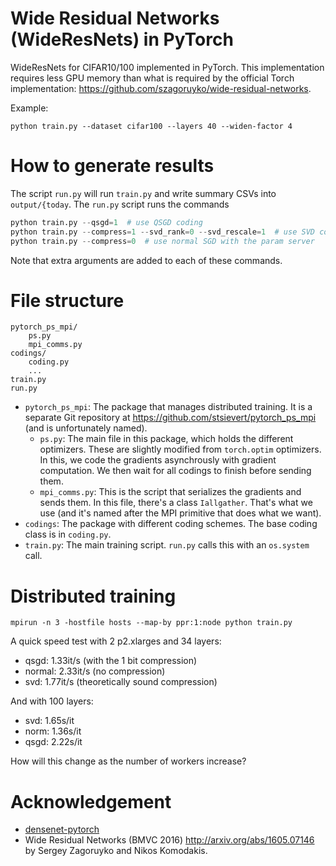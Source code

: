 # Wide Residual Networks (WideResNets) in PyTorch
WideResNets for CIFAR10/100 implemented in PyTorch. This implementation requires less GPU memory than what is required by the official Torch implementation: https://github.com/szagoruyko/wide-residual-networks.

Example:
```
python train.py --dataset cifar100 --layers 40 --widen-factor 4
```

# How to generate results

The script `run.py` will run `train.py` and write summary CSVs into
`output/{today`. The `run.py` script runs the commands

``` python
python train.py --qsgd=1  # use QSGD coding
python train.py --compress=1 --svd_rank=0 --svd_rescale=1  # use SVD coding
python train.py --compress=0  # use normal SGD with the param server
```

Note that extra arguments are added to each of these commands.

# File structure
```
pytorch_ps_mpi/
    ps.py
    mpi_comms.py
codings/
    coding.py
    ...
train.py
run.py
```

* `pytorch_ps_mpi`: The package that manages distributed training. It is a
  separate Git repository at https://github.com/stsievert/pytorch_ps_mpi (and
  is unfortunately named).
  * `ps.py`: The main file in this package, which holds the different
    optimizers. These are slightly modified from `torch.optim` optimizers. In
    this, we code the gradients asynchrously with gradient computation. We then
    wait for all codings to finish before sending them.
  * `mpi_comms.py`: This is the script that serializes the gradients and sends
    them. In this file, there's a class `Iallgather`. That's what we use (and it's
    named after the MPI primitive that does what we want).
* `codings`: The package with different coding schemes. The base coding class
  is in `coding.py`.
* `train.py`: The main training script. `run.py` calls this with an `os.system`
  call.


# Distributed training
``` shell
mpirun -n 3 -hostfile hosts --map-by ppr:1:node python train.py
```

A quick speed test with 2 p2.xlarges and 34 layers:

* qsgd: 1.33it/s (with the 1 bit compression)
* normal: 2.33it/s (no compression)
* svd: 1.77it/s (theoretically sound compression)

And with 100 layers:

* svd: 1.65s/it
* norm: 1.36s/it
* qsgd: 2.22s/it

How will this change as the number of workers increase?

# Acknowledgement
- [densenet-pytorch](https://github.com/andreasveit/densenet-pytorch)
- Wide Residual Networks (BMVC 2016) http://arxiv.org/abs/1605.07146 by Sergey Zagoruyko and Nikos Komodakis.
